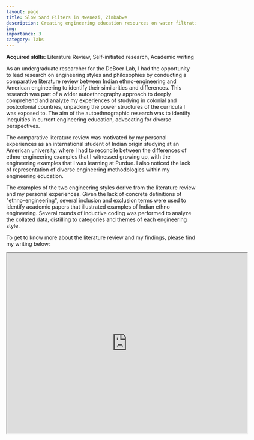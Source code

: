 ```yaml
---
layout: page
title: Slow Sand Filters in Mwenezi, Zimbabwe
description: Creating engineering education resources on water filtration techniques and coordinating resources to build slow sand filters
img: 
importance: 3
category: labs
---
```

**Acquired skills:** Literature Review, Self-initiated research, Academic writing

As an undergraduate researcher for the DeBoer Lab, I had the opportunity to lead research on engineering styles and philosophies by conducting a comparative literature review between Indian ethno-engineering and American engineering to identify their similarities and differences. This research was part of a wider autoethnography approach to deeply comprehend and analyze my experiences of studying in colonial and postcolonial countries, unpacking the power structures of the curricula I was exposed to. The aim of the autoethnographic research was to identify inequities in current engineering education, advocating for diverse perspectives. 

The comparative literature review was motivated by my personal experiences as an international student of Indian origin studying at an American university, where I had to reconcile between the differences of ethno-engineering examples that I witnessed growing up, with the engineering examples that I was learning at Purdue. I also noticed the lack of representation of diverse engineering methodologies within my engineering education. 

The examples of the two engineering styles derive from the literature review and my personal experiences. Given the lack of concrete definitions of "ethno-engineering", several inclusion and exclusion terms were used to identify academic papers that illustrated examples of Indian ethno-engineering. Several rounds of inductive coding was performed to analyze the collated data, distilling to categories and themes of each engineering style. 

To get to know more about the literature review and my findings, please find my writing below: 

<iframe src="https://drive.google.com/file/d/18Kx1mQmZqo0hP8sUCa9fCTXv_sfGGX-b/preview" width="640" height="480" allow="autoplay"></iframe>

